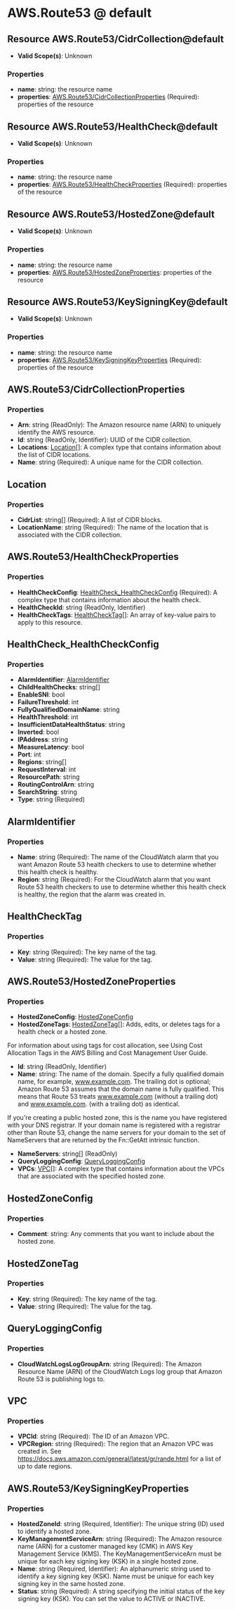 # AWS.Route53 @ default

## Resource AWS.Route53/CidrCollection@default
* **Valid Scope(s)**: Unknown
### Properties
* **name**: string: the resource name
* **properties**: [AWS.Route53/CidrCollectionProperties](#awsroute53cidrcollectionproperties) (Required): properties of the resource

## Resource AWS.Route53/HealthCheck@default
* **Valid Scope(s)**: Unknown
### Properties
* **name**: string: the resource name
* **properties**: [AWS.Route53/HealthCheckProperties](#awsroute53healthcheckproperties) (Required): properties of the resource

## Resource AWS.Route53/HostedZone@default
* **Valid Scope(s)**: Unknown
### Properties
* **name**: string: the resource name
* **properties**: [AWS.Route53/HostedZoneProperties](#awsroute53hostedzoneproperties): properties of the resource

## Resource AWS.Route53/KeySigningKey@default
* **Valid Scope(s)**: Unknown
### Properties
* **name**: string: the resource name
* **properties**: [AWS.Route53/KeySigningKeyProperties](#awsroute53keysigningkeyproperties) (Required): properties of the resource

## AWS.Route53/CidrCollectionProperties
### Properties
* **Arn**: string (ReadOnly): The Amazon resource name (ARN) to uniquely identify the AWS resource.
* **Id**: string (ReadOnly, Identifier): UUID of the CIDR collection.
* **Locations**: [Location](#location)[]: A complex type that contains information about the list of CIDR locations.
* **Name**: string (Required): A unique name for the CIDR collection.

## Location
### Properties
* **CidrList**: string[] (Required): A list of CIDR blocks.
* **LocationName**: string (Required): The name of the location that is associated with the CIDR collection.

## AWS.Route53/HealthCheckProperties
### Properties
* **HealthCheckConfig**: [HealthCheck_HealthCheckConfig](#healthcheckhealthcheckconfig) (Required): A complex type that contains information about the health check.
* **HealthCheckId**: string (ReadOnly, Identifier)
* **HealthCheckTags**: [HealthCheckTag](#healthchecktag)[]: An array of key-value pairs to apply to this resource.

## HealthCheck_HealthCheckConfig
### Properties
* **AlarmIdentifier**: [AlarmIdentifier](#alarmidentifier)
* **ChildHealthChecks**: string[]
* **EnableSNI**: bool
* **FailureThreshold**: int
* **FullyQualifiedDomainName**: string
* **HealthThreshold**: int
* **InsufficientDataHealthStatus**: string
* **Inverted**: bool
* **IPAddress**: string
* **MeasureLatency**: bool
* **Port**: int
* **Regions**: string[]
* **RequestInterval**: int
* **ResourcePath**: string
* **RoutingControlArn**: string
* **SearchString**: string
* **Type**: string (Required)

## AlarmIdentifier
### Properties
* **Name**: string (Required): The name of the CloudWatch alarm that you want Amazon Route 53 health checkers to use to determine whether this health check is healthy.
* **Region**: string (Required): For the CloudWatch alarm that you want Route 53 health checkers to use to determine whether this health check is healthy, the region that the alarm was created in.

## HealthCheckTag
### Properties
* **Key**: string (Required): The key name of the tag.
* **Value**: string (Required): The value for the tag.

## AWS.Route53/HostedZoneProperties
### Properties
* **HostedZoneConfig**: [HostedZoneConfig](#hostedzoneconfig)
* **HostedZoneTags**: [HostedZoneTag](#hostedzonetag)[]: Adds, edits, or deletes tags for a health check or a hosted zone.

For information about using tags for cost allocation, see Using Cost Allocation Tags in the AWS Billing and Cost Management User Guide.
* **Id**: string (ReadOnly, Identifier)
* **Name**: string: The name of the domain. Specify a fully qualified domain name, for example, www.example.com. The trailing dot is optional; Amazon Route 53 assumes that the domain name is fully qualified. This means that Route 53 treats www.example.com (without a trailing dot) and www.example.com. (with a trailing dot) as identical.

If you're creating a public hosted zone, this is the name you have registered with your DNS registrar. If your domain name is registered with a registrar other than Route 53, change the name servers for your domain to the set of NameServers that are returned by the Fn::GetAtt intrinsic function.
* **NameServers**: string[] (ReadOnly)
* **QueryLoggingConfig**: [QueryLoggingConfig](#queryloggingconfig)
* **VPCs**: [VPC](#vpc)[]: A complex type that contains information about the VPCs that are associated with the specified hosted zone.

## HostedZoneConfig
### Properties
* **Comment**: string: Any comments that you want to include about the hosted zone.

## HostedZoneTag
### Properties
* **Key**: string (Required): The key name of the tag.
* **Value**: string (Required): The value for the tag.

## QueryLoggingConfig
### Properties
* **CloudWatchLogsLogGroupArn**: string (Required): The Amazon Resource Name (ARN) of the CloudWatch Logs log group that Amazon Route 53 is publishing logs to.

## VPC
### Properties
* **VPCId**: string (Required): The ID of an Amazon VPC.
* **VPCRegion**: string (Required): The region that an Amazon VPC was created in. See https://docs.aws.amazon.com/general/latest/gr/rande.html for a list of up to date regions.

## AWS.Route53/KeySigningKeyProperties
### Properties
* **HostedZoneId**: string (Required, Identifier): The unique string (ID) used to identify a hosted zone.
* **KeyManagementServiceArn**: string (Required): The Amazon resource name (ARN) for a customer managed key (CMK) in AWS Key Management Service (KMS). The KeyManagementServiceArn must be unique for each key signing key (KSK) in a single hosted zone.
* **Name**: string (Required, Identifier): An alphanumeric string used to identify a key signing key (KSK). Name must be unique for each key signing key in the same hosted zone.
* **Status**: string (Required): A string specifying the initial status of the key signing key (KSK). You can set the value to ACTIVE or INACTIVE.

